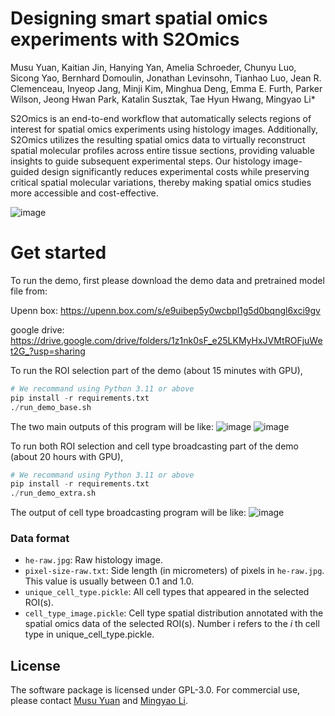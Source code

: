 # Designing smart spatial omics experiments with S2Omics
Musu Yuan, Kaitian Jin, Hanying Yan, Amelia Schroeder, Chunyu Luo, Sicong Yao, Bernhard Domoulin, Jonathan Levinsohn, Tianhao Luo, Jean R. Clemenceau, Inyeop Jang, Minji Kim, Minghua Deng, Emma E. Furth, Parker Wilson, Jeong Hwan Park, Katalin Susztak, Tae Hyun Hwang, Mingyao Li*

S2Omics is an end-to-end workflow that automatically selects regions of interest for spatial omics experiments using histology images. Additionally, S2Omics utilizes the resulting spatial omics data to virtually reconstruct spatial molecular profiles across entire tissue sections, providing valuable insights to guide subsequent experimental steps. Our histology image-guided design significantly reduces experimental costs while preserving critical spatial molecular variations, thereby making spatial omics studies more accessible and cost-effective.

![image](https://github.com/user-attachments/assets/d3dadce0-acb7-4a66-ae41-99e542e3d49b)

# Get started
To run the demo, first please download the demo data and pretrained model file from:

Upenn box: https://upenn.box.com/s/e9uibep5y0wcbpl1g5d0bqngl6xci9gv

google drive: https://drive.google.com/drive/folders/1z1nk0sF_e25LKMyHxJVMtROFjuWet2G_?usp=sharing

To run the ROI selection part of the demo (about 15 minutes with GPU),
```python
# We recommand using Python 3.11 or above
pip install -r requirements.txt
./run_demo_base.sh
```

The two main outputs of this program will be like:
![image](https://github.com/user-attachments/assets/eafec5a0-7383-4628-9834-96e3263f80b6)
![image](https://github.com/user-attachments/assets/a8a9ec89-6048-4510-807c-fad2b358dd28)


To run both ROI selection and cell type broadcasting part of the demo (about 20 hours with GPU),
```python
# We recommand using Python 3.11 or above
pip install -r requirements.txt
./run_demo_extra.sh
```

The output of cell type broadcasting program will be like:
![image](https://github.com/user-attachments/assets/051b5e22-2ba9-4c47-a795-d8b602b42296)


### Data format

- `he-raw.jpg`: Raw histology image.
- `pixel-size-raw.txt`: Side length (in micrometers) of pixels in `he-raw.jpg`. This value is usually between 0.1 and 1.0.
- `unique_cell_type.pickle`: All cell types that appeared in the selected ROI(s).
- `cell_type_image.pickle`: Cell type spatial distribution annotated with the spatial omics data of the selected ROI(s). Number i refers to the *i* th cell type in unique_cell_type.pickle.

## License

The software package is licensed under GPL-3.0.
For commercial use, please contact
[Musu Yuan](mailto:musu990519@gmail.com) and
[Mingyao Li](mailto:mingyao@pennmedicine.upenn.edu).
